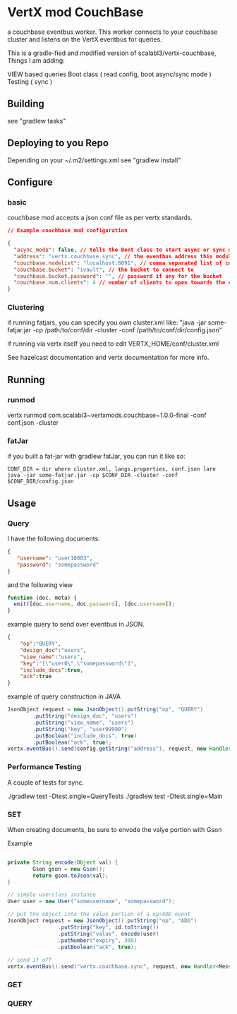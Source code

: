 # VertX mod CouchBase

a couchbase eventbus worker. 
This worker connects to your couchbase cluster and listens on the VertX eventbus for queries.

This is a gradle-fied and modified version of scalabl3/vertx-couchbase, Things I am adding:

VIEW based queries
Boot class ( read config, boot async/sync mode )
Testing ( sync )



## Building
see "gradlew tasks"

## Deploying to you Repo
Depending on your ~/.m2/settings.xml
see "gradlew install"

## Configure
### basic
couchbase mod accepts a json conf file as per vertx standards. 

```json
// Example couchbase mod configuration

{
  "async_mode": false, // tells the Boot class to start async or sync mode
  "address": "vertx.couchbase.sync", // the eventbus address this module listens on
  "couchbase.nodelist": "localhost:8091", // comma separated list of couchbase nodes
  "couchbase.bucket": "ivault", // the bucket to connect to
  "couchbase.bucket.password": "", // password if any for the bucket
  "couchbase.num.clients": 4 // number of clients to open towards the couch instances
}
```

### Clustering
if running fatjars, you can specify you own cluster.xml like:
"java -jar some-fatjar.jar -cp /path/to/conf/dir -cluster -conf /path/to/conf/dir/config.json"

if running via vertx itself you need to edit VERTX_HOME/conf/cluster.xml

See hazelcast documentation and vertx documentation for more info.


## Running
### runmod
vertx runmod com.scalabl3~vertxmods.couchbase~1.0.0-final -conf conf.json -cluster

### fatJar
if you built a fat-jar with gradlew fatJar, you can run it like so:
```
CONF_DIR = dir where cluster.xml, langs.properties, conf.json lare
java -jar some-fatjar.jar -cp $CONF_DIR -cluster -conf $CONF_DIR/config.json
```

## Usage

### Query

I have the following documents:

```json
{
   "username": "user10003",
   "password": "somepassword"
}

```
and the following view

```js
function (doc, meta) {
  emit([doc.username, doc.password], [doc.username]);
}
```

example query to send over eventbus in JSON.

```json
{
    "op":"QUERY",
    "design_doc":"users",
    "view_name":"users",
    "key":"[\"user0\",\"somepassword\"]",
    "include_docs":true,
    "ack":true
}
```

example of query construction in JAVA
```java
JsonObject request = new JsonObject().putString("op", "QUERY")
        .putString("design_doc", "users")
        .putString("view_name", "users")
        .putString("key", "user99990")
        .putBoolean("include_docs", true)
        .putBoolean("ack", true);
vertx.eventBus().send(config.getString("address"), request, new Handler<Message<JsonObject>>()...
```

### Performance Testing
A couple of tests for sync. 

./gradlew test -Dtest.single=QueryTests
./gradlew test -Dtest.single=Main

### SET

When creating documents, be sure to envode the valye portion with Gson

Example
```java

private String encode(Object val) {
        Gson gson = new Gson();
        return gson.toJson(val);
}

// simple userclass instance
User user = new User("someusername", "somepassword");

// put the object into the value portion of a op:ADD event
JsonObject request = new JsonObject().putString("op", "ADD")
                .putString("key", id.toString())
                .putString("value", encode(user)
                .putNumber("expiry", 300)
                .putBoolean("ack", true);
                
// send it off
vertx.eventBus().send("vertx.couchbase.sync", request, new Handler<Message<JsonObject>>()...

```

### GET

### QUERY